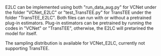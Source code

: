 E2LC can be implemented using both "run_data_aug.py" for VCNet under the folder "VCNet_E2LC" or "test_TransTEE.py" for TransTEE under the folder "TransTEE_E2LC". Both files can run with or without a pretrained plug-in estimators. Plug-in estimators can be pretrained by running the codes in "VCNet" or "TransTEE", otherwise, the E2LC will pretarined the model for itself. 

The sampling distribution is available for VCNet_E2LC, currently not supporting TransTEE.